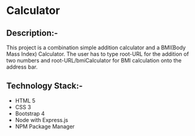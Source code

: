# Calculator

## Description:- 
  This project is a combination simple addition calculator and a BMI(Body Mass Index) Calculator. The user has to type root-URL for the addition of two numbers and root-URL/bmiCalculator for BMI calculation onto the address bar.
  
## Technology Stack:-

* HTML 5
* CSS 3
* Bootstrap 4
* Node with Express.js
* NPM Package Manager
